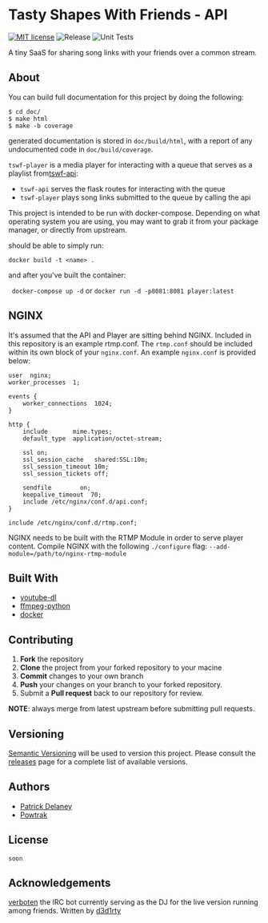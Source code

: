 Tasty Shapes With Friends - API
===============================

[![MIT license](https://img.shields.io/badge/license-MIT-brightgreen)](http://opensource.org/licenses/MIT)
![Release](https://img.shields.io/github/workflow/status/ptdel/tswf-player/Release)
![Unit Tests](https://img.shields.io/github/workflow/status/ptdel/tswf-player/Python%20package)


A tiny SaaS for sharing song links with your friends over a common stream.

About
-----

You can build full documentation for this project by doing the following:
```
$ cd doc/
$ make html
$ make -b coverage
```
generated documentation is stored in `doc/build/html`, with a report of any
undocumented code in `doc/build/coverage`.

`tswf-player` is a media player for interacting with a queue that serves as a
playlist from[tswf-api](https://github.com/ptdel/tswf-api):

* `tswf-api` serves the flask routes for interacting with the queue
* `tswf-player` plays song links submitted to the queue by calling the api


This project is intended to be run with docker-compose. Depending on
what operating system you are using, you may want to grab it from your
package manager, or directly from upstream.

should be able to simply run:

``` docker build -t <name> . ```

and after you've built the container:

``` docker-compose up -d```
or
``` docker run -d -p8081:8081 player:latest ```

## NGINX

It's assumed that the API and Player are sitting behind NGINX.
Included in this repository is an example rtmp.conf. The `rtmp.conf`
should be included within its own block of your `nginx.conf`.
An example `nginx.conf` is provided below:

```
user  nginx;
worker_processes  1;

events {
    worker_connections  1024;
}

http {
    include       mime.types;
    default_type  application/octet-stream;

    ssl on;
    ssl_session_cache	shared:SSL:10m;
    ssl_session_timeout	10m;
    ssl_session_tickets	off;

    sendfile        on;
    keepalive_timeout  70;
    include /etc/nginx/conf.d/api.conf;
}

include /etc/nginx/conf.d/rtmp.conf;
```

NGINX needs to be built with the RTMP Module in order to serve
player content.  Compile NGINX with the following `./configure`
flag:
```--add-module=/path/to/nginx-rtmp-module```

Built With
----------

* [youtube-dl](http://rg3.github.io/youtube-dl/)
* [ffmpeg-python](https://github.com/kkroening/ffmpeg-python)
* [docker](www.docker.com)

Contributing
------------

 1. **Fork** the repository
 2. **Clone** the project from your forked repository to your macine
 3. **Commit** changes to your own branch
 4. **Push** your changes on your branch to your forked repository.
 5. Submit a **Pull request** back to our repository for review.

**NOTE**: always merge from latest upstream before submitting pull requests.

Versioning
----------

[Semantic Versioning](https://www.semver.org/) will be used to version this project.
Please consult the [releases](https://github.com/ptdel/twsf-player/releases)
page for a complete list of available versions.

Authors
-------

* [Patrick Delaney](https://github.com/ptdel)
* [Powtrak](https://github.com/powtrak)

License
-------

`soon`

Acknowledgements
----------------
[verboten](https://www.github.com/d3d1rty/verboten) the IRC bot currently
serving as the DJ for the live version running among friends. Written by
[d3d1rty](https://www.github.com/d3d1rty)
